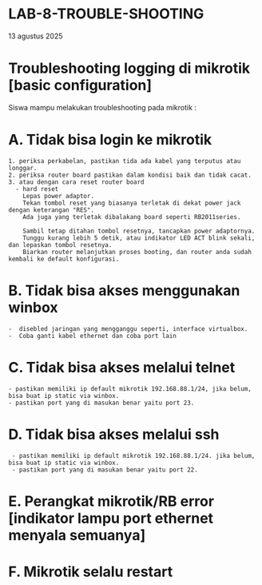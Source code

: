 # LAB-8-TROUBLE-SHOOTING
13 agustus 2025
# Troubleshooting logging di mikrotik [basic configuration]  

Siswa mampu melakukan troubleshooting pada mikrotik :    
# A. Tidak bisa login ke mikrotik    
    1. periksa perkabelan, pastikan tida ada kabel yang terputus atau longgar.  
    2. periksa router board pastikan dalam kondisi baik dan tidak cacat.   
    3. atau dengan cara reset router board 
      - hard reset 
        Lepas power adaptor.  
        Tekan tombol reset yang biasanya terletak di dekat power jack dengan keterangan "RES".     
        Ada juga yang terletak dibalakang board seperti RB2011series.   
        
        Sambil tetap ditahan tombol resetnya, tancapkan power adaptornya.    
        Tunggu kurang lebih 5 detik, atau indikator LED ACT blink sekali, dan lepaskan tombol resetnya.    
        Biarkan router melanjutkan proses booting, dan router anda sudah kembali ke default konfigurasi.    
# B. Tidak bisa akses menggunakan winbox 
    -  disebled jaringan yang mengganggu seperti, interface virtualbox.
    -  Coba ganti kabel ethernet dan coba port lain
# C. Tidak bisa akses melalui telnet
    - pastikan memiliki ip default mikrotik 192.168.88.1/24, jika belum, bisa buat ip static via winbox.  
    - pastikan port yang di masukan benar yaitu port 23.
# D. Tidak bisa akses melalui ssh
     - pastikan memiliki ip default mikrotik 192.168.88.1/24. jika belum, bisa buat ip static via winbox.  
     - pastikan port yang di masukan benar yaitu port 22.
# E. Perangkat mikrotik/RB error [indikator lampu port ethernet menyala semuanya]
    
# F. Mikrotik selalu restart
